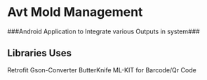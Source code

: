 # Avt Mold Management
###Android Application to Integrate various Outputs in system###

## Libraries Uses ##
Retrofit
Gson-Converter
ButterKnife
ML-KIT for Barcode/Qr Code



